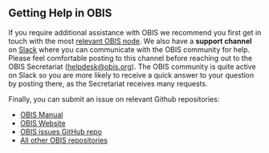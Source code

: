 ## Getting Help in OBIS

If you require additional assistance with OBIS we recommend you first get in touch with the most [relevant OBIS node](https://obis.org/contact/). We also have a **support channel** on [Slack](https://obishq.slack.com/archives/C014PTTKECW) where you can communicate with the OBIS community for help. Please feel comfortable posting to this channel before reaching out to the OBIS Secretariat (helpdesk@obis.org). The OBIS community is quite active on Slack so you are more likely to receive a quick answer to your question by posting there, as the Secretariat receives many requests.

Finally, you can submit an issue on relevant Github repositories:

* [OBIS Manual](https://github.com/iobis/manual/issues)
* [OBIS Website](https://github.com/iobis/web)
* [OBIS issues GitHub repo](https://github.com/iobis/obis-issues)
* [All other OBIS repositories](https://github.com/iobis)
